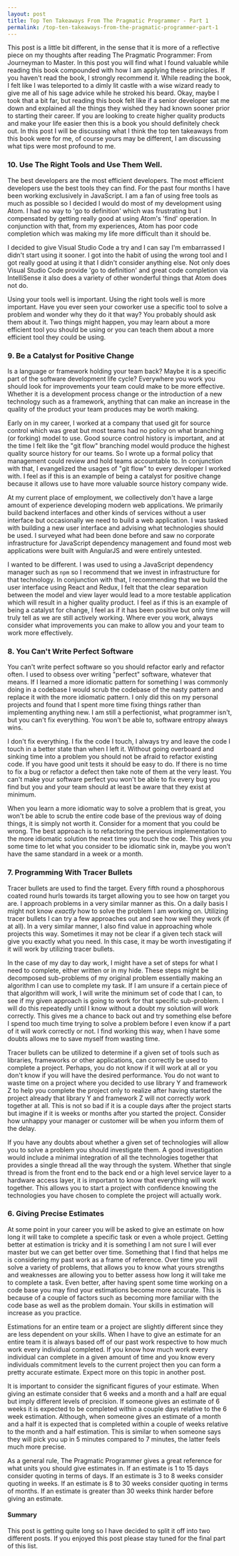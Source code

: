 ```yaml
---
layout: post
title: Top Ten Takeaways From The Pragmatic Programmer - Part 1
permalink: /top-ten-takeaways-from-the-pragmatic-programmer-part-1
---
```


This post is a little bit different, in the sense that it is more of a reflective piece on my thoughts after reading The Pragmatic Programmer: From Journeyman to Master. In this post you will find what I found valuable while reading this book compounded with how I am applying these principles. If you haven't read the book, I strongly recommend it. While reading the book, I felt like I was teleported to a dimly lit castle with a wise wizard ready to give me all of his sage advice while he stroked his beard. Okay, maybe I took that a bit far, but reading this book felt like if a senior developer sat me down and explained all the things they wished they had known sooner prior to starting their career. If you are looking to create higher quality products and make your life easier then this is a book you should definitely check out. In this post I will be discussing what I think the top ten takeaways from this book were for me, of course yours may be different, I am discussing what tips were most profound to me. 

### 10. Use The Right Tools and Use Them Well.
The best developers are the most efficient developers. The most efficient developers use the best tools they can find. For the past four months I have been working exclusively in JavaScript. I am a fan of using free tools as much as possible so I decided I would do most of my development using Atom. I had no way to 'go to definition' which was frustrating but I compensated by getting really good at using Atom's 'find' operation. In conjunction with that, from my experiences, Atom has poor code completion which was making my life more difficult than it should be.

I decided to give Visual Studio Code a try and I can say I'm embarrassed I didn't start using it sooner. I got into the habit of using the wrong tool and I got really good at using it that I didn't consider anything else. Not only does Visual Studio Code provide 'go to definition' and great code completion via IntelliSense it also does a variety of other wonderful things that Atom does not do.

Using your tools well is important. Using the right tools well is more important. Have you ever seen your coworker use a specific tool to solve a problem and wonder why they do it that way? You probably should ask them about it. Two things might happen, you may learn about a more efficient tool you should be using or you can teach them about a more efficient tool they could be using.

### 9. Be a Catalyst for Positive Change
Is a language or framework holding your team back? Maybe it is a specific part of the software development life cycle? Everywhere you work you should look for improvements your team could make to be more effective. Whether it is a development process change or the introduction of a new technology such as a framework, anything that can make an increase in the quality of the product your team produces may be worth making.

Early on in my career, I worked at a company that used git for source control which was great but most teams had no policy on what branching (or forking) model to use. Good source control history is important, and at the time I felt like the "git flow" branching model would produce the highest quality source history for our teams. So I wrote up a formal policy that management could review and hold teams accountable to. In conjunction with that, I evangelized the usages of "git flow" to every developer I worked with. I feel as if this is an example of being a catalyst for positive change because it allows use to have more valuable source history company wide.

At my current place of employment, we collectively don't have a large amount of experience developing modern web applications. We primarily build backend interfaces and other kinds of services without a user interface but occasionally we need to build a web application. I was tasked with building a new user interface and advising what technologies should be used. I surveyed what had been done before and saw no corporate infrastructure for JavaScript dependency management and found most web applications were built with AngularJS and were entirely untested.

I wanted to be different. I was used to using a JavaScript dependency manager such as `npm` so I recommend that we invest in infrastructure for that technology. In conjunction with that, I recommending that we build the user interface using React and Redux, I felt that the clear separation between the model and view layer would lead to a more testable application which will result in a higher quality product. I feel as if this is an example of being a catalyst for change, I feel as if it has been positive but only time will truly tell as we are still actively working. Where ever you work, always consider what improvements you can make to allow you and your team to work more effectively.

### 8. You Can't Write Perfect Software 
You can't write perfect software so you should refactor early and refactor often. I used to obsess over writing "perfect" software, whatever that means. If I learned a more idiomatic pattern for something I was commonly doing in a codebase I would scrub the codebase of the nasty pattern and replace it with the more idiomatic pattern. I only did this on my personal projects and found that I spent more time fixing things rather than implementing anything new. I am still a perfectionist, what programmer isn't, but you can't fix everything. You won't be able to, software entropy always wins. 

I don't fix everything. I fix the code I touch, I always try and leave the code I touch in a better state than when I left it. Without going overboard and sinking time into a problem you should not be afraid to refactor existing code. If you have good unit tests it should be easy to do. If there is no time to fix a bug or refactor a defect then take note of them at the very least. You can't make your software perfect you won't be able to fix every bug you find but you and your team should at least be aware that they exist at minimum.  

When you learn a more idiomatic way to solve a problem that is great, you won't be able to scrub the entire code base of the previous way of doing things, it is simply not worth it. Consider for a moment that you could be wrong. The best approach is to refactoring the pervious implementation to the more idiomatic solution the next time you touch the code. This gives you some time to let what you consider to be idiomatic sink in, maybe you won't have the same standard in a week or a month. 

### 7. Programming With Tracer Bullets
Tracer bullets are used to find the target. Every fifth round a phosphorous coated round hurls towards its target allowing you to see how on target you are. I approach problems in a very similar manner as this. On a daily basis I might not know *exactly* how to solve the problem I am working on. Utilizing tracer bullets I can try a few approaches out and see how well they work (if at all). In a very similar manner, I also find value in approaching whole projects this way. Sometimes it may not be clear if a given tech stack will give you exactly what you need. In this case, it may be worth investigating if it will work by utilizing tracer bullets.

In the case of my day to day work, I might have a set of steps for what I need to complete, either written or in my hide. These steps might be decomposed sub-problems of my original problem essentially making an algorithm I can use to complete my task. If I am unsure if a certain piece of that algorithm will work, I will write the minimum set of code that I can, to see if my given approach is going to work for that specific sub-problem. I will do this repeatedly until I know without a doubt my solution will work correctly. This gives me a chance to back out and try something else before I spend too much time trying to solve a problem before I even know if a part of it will work correctly or not. I find working this way, when I have some doubts allows me to save myself from wasting time.

Tracer bullets can be utilized to determine if a given set of tools such as libraries, frameworks or other applications, can correctly be used to complete a project. Perhaps, you do not know if it will work at all or you don't know if you will have the desired performance. You do not want to waste time on a project where you decided to use library Y and framework Z to help you complete the project only to realize after having started the project already that library Y and framework Z will not correctly work together at all. This is not so bad if it is a couple days after the project starts but imagine if it is weeks or months after you started the project. Consider how unhappy your manager or customer will be when you inform them of the delay. 

If you have any doubts about whether a given set of technologies will allow you to solve a problem you should investigate them. A good investigation would include a minimal integration of all the technologies together that provides a single thread all the way through the system. Whether that single thread is from the front end to the back end or a high level service layer to a hardware access layer, it is important to know that everything will work together. This allows you to start a project with confidence knowing the technologies you have chosen to complete the project will actually work. 

### 6. Giving Precise Estimates
At some point in your career you will be asked to give an estimate on how long it will take to complete a specific task or even a whole project. Getting better at estimation is tricky and it is something I am not sure I will ever master but we can get better over time. Something that I find that helps me is considering my past work as a frame of reference. Over time you will solve a variety of problems, that allows you to know what yours strengths and weaknesses are allowing you to better assess how long it will take me to complete a task. Even better, after having spent some time working on a code base you may find your estimations become more accurate. This is because of a couple of factors such as becoming more familiar with the code base as well as the problem domain. Your skills in estimation will increase as you practice.

Estimations for an entire team or a project are slightly different since they are less dependent on your skills. When I have to give an estimate for an entire team it is always based off of our past work respective to how much work every individual completed. If you know how much work every individual can complete in a given amount of time and you know every individuals commitment levels to the current project then you can form a pretty accurate estimate. Expect more on this topic in another post.

It is important to consider the significant figures of your estimate. When giving an estimate consider that 6 weeks and a month and a half are equal but imply different levels of precision. If someone gives an estimate of 6 weeks it is expected to be completed within a couple days relative to the 6 week estimation. Although, when someone gives an estimate of a month and a half it is expected that is completed within a couple of weeks relative to the month and a half estimation. This is similar to when someone says they will pick you up in 5 minutes compared to 7 minutes, the latter feels much more precise. 

As a general rule, The Pragmatic Programmer gives a great reference for what units you should give estimates in. If an estimate is 1 to 15 days consider quoting in terms of days. If an estimate is 3 to 8 weeks consider quoting in weeks. If an estimate is 8 to 30 weeks consider quoting in terms of months. If an estimate is greater than 30 weeks think harder before giving an estimate.

#### Summary
This post is getting quite long so I have decided to split it off into two different posts. If you enjoyed this post please stay tuned for the final part of this list.